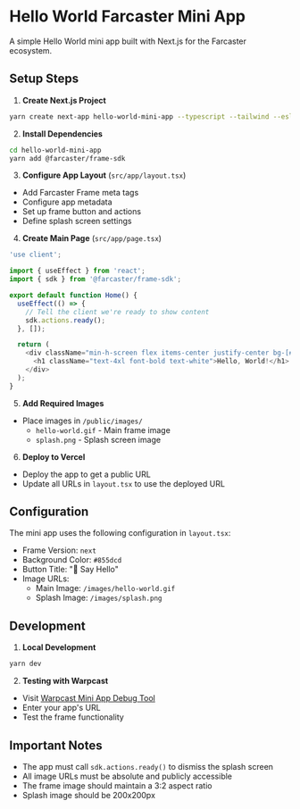 # Hello World Farcaster Mini App

A simple Hello World mini app built with Next.js for the Farcaster ecosystem.

## Setup Steps

1. **Create Next.js Project**
```bash
yarn create next-app hello-world-mini-app --typescript --tailwind --eslint
```

2. **Install Dependencies**
```bash
cd hello-world-mini-app
yarn add @farcaster/frame-sdk
```

3. **Configure App Layout** (`src/app/layout.tsx`)
- Add Farcaster Frame meta tags
- Configure app metadata
- Set up frame button and actions
- Define splash screen settings

4. **Create Main Page** (`src/app/page.tsx`)
```typescript
'use client';

import { useEffect } from 'react';
import { sdk } from '@farcaster/frame-sdk';

export default function Home() {
  useEffect(() => {
    // Tell the client we're ready to show content
    sdk.actions.ready();
  }, []);

  return (
    <div className="min-h-screen flex items-center justify-center bg-[#855dcd]">
      <h1 className="text-4xl font-bold text-white">Hello, World!</h1>
    </div>
  );
}
```

5. **Add Required Images**
- Place images in `/public/images/`
  - `hello-world.gif` - Main frame image
  - `splash.png` - Splash screen image

6. **Deploy to Vercel**
- Deploy the app to get a public URL
- Update all URLs in `layout.tsx` to use the deployed URL

## Configuration

The mini app uses the following configuration in `layout.tsx`:
- Frame Version: `next`
- Background Color: `#855dcd`
- Button Title: "👋 Say Hello"
- Image URLs:
  - Main Image: `/images/hello-world.gif`
  - Splash Image: `/images/splash.png`

## Development

1. **Local Development**
```bash
yarn dev
```

2. **Testing with Warpcast**
- Visit [Warpcast Mini App Debug Tool](https://warpcast.com/~/developers/mini-apps/debug)
- Enter your app's URL
- Test the frame functionality

## Important Notes

- The app must call `sdk.actions.ready()` to dismiss the splash screen
- All image URLs must be absolute and publicly accessible
- The frame image should maintain a 3:2 aspect ratio
- Splash image should be 200x200px
